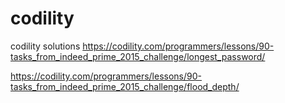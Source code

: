 # codility
codility solutions
https://codility.com/programmers/lessons/90-tasks_from_indeed_prime_2015_challenge/longest_password/

https://codility.com/programmers/lessons/90-tasks_from_indeed_prime_2015_challenge/flood_depth/

